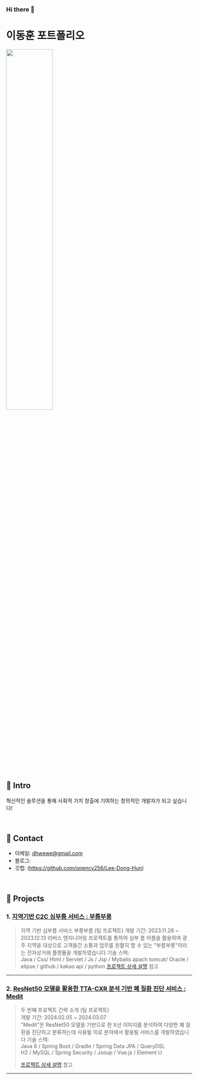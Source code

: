 ### Hi there 👋

<!--
**opencv256/opencv256** is a ✨ _special_ ✨ repository because its `README.md` (this file) appears on your GitHub profile.

Here are some ideas to get you started:

- 🔭 I’m currently working on ...
- 🌱 I’m currently learning ...
- 👯 I’m looking to collaborate on ...
- 🤔 I’m looking for help with ...
- 💬 Ask me about ...
- 📫 How to reach me: ...
- 😄 Pronouns: ...
- ⚡ Fun fact: ...
-->


# 이동훈 포트폴리오
<img src="https://github.com/opencv256/opencv256/assets/118248807/c568a138-d6dc-4a5b-a844-9459f9b9b2c8" width="50%" height="50%">

</br>

## :pushpin: Intro
혁신적인 솔루션을 통해 사회적 가치 창출에 기여하는 창의적인 개발자가 되고 싶습니다!

</br>

## :pushpin: Contact
- 이메일: dhwewe@gmail.com
- 블로그: 
- 깃헙: (https://github.com/opencv256/Lee-Dong-Hun)

</br>

## :pushpin: Projects
### 1. [지역기반 C2C 심부름 서비스 : 부름부릉](https://github.com/2021-SMHRD-KDT-AI-15/BB)
> 지역 기반 심부름 서비스 부릉부름 (팀 프로젝트)
> 개발 기간: 2023.11.28 ~ 2023.12.13
> 리버스 엔지니어링 프로젝트를 통하여 심부 름 어플을 활용하여 광주 지역을 대상으로 고객들간 소통과 업무를 원활히 할 수 있는 "부름부릉"이라는 전자상거래 플랫폼을 개발하였습니다 
>기술 스택:  
>Java / Css/ Html / Servlet / Js / Jsp / Mybatis
>apach tomcat/ Oracle / elipse / github / kakao api / python
>[프로젝트 상세 설명](https://github.com/2021-SMHRD-KDT-AI-15/BB) 참고
> 
---

### 2. [ResNet50 모델을 활용한 TTA-CXR 분석 기반 폐 질환 진단 서비스 : Medit](https://github.com/not-null-i-want/medit)
>두 번째 프로젝트 간략 소개  (팀 프로젝트)  
>개발 기간: 2024.02.05 ~ 2024.03.07  
>"Medit"은 ResNet50 모델을 기반으로 한  X선 이미지를 분석하여 다양한 폐 질환을 진단하고 분류하는데 사용될 의료 분야에서 활용될 서비스를 개발하였습니다
>기술 스택:  
>Java 8 / Spring Boot / Gradle / Spring Data JPA / QueryDSL  
>H2 / MySQL / Spring Security / Jsoup / Vue.js / Element U  
>  
>[프로젝트 상세 설명](https://github.com/not-null-i-want/medit) 참고

---
